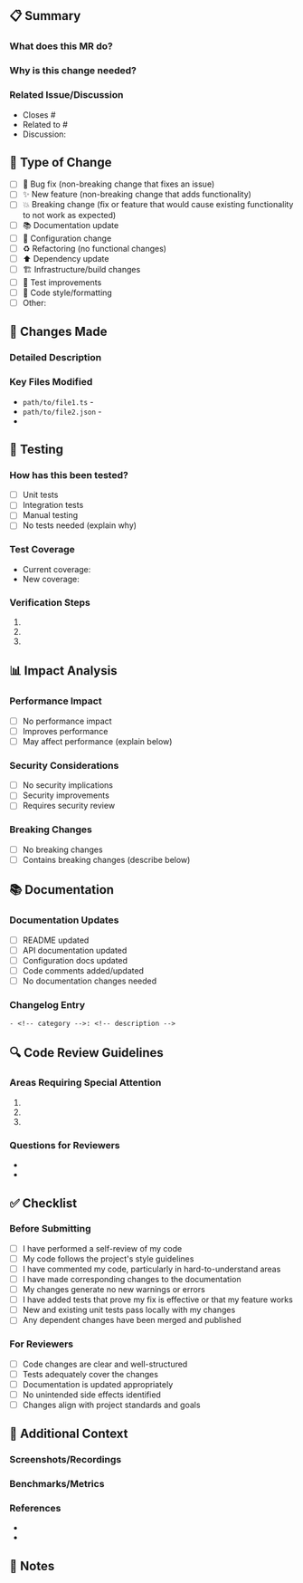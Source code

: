 <!--
This is a generic template for merge requests that don't fit the specific templates.
Use this for refactoring, dependency updates, documentation changes, etc.
-->

## 📋 Summary

### What does this MR do?

<!-- Provide a clear, concise description of what this merge request accomplishes -->

### Why is this change needed?

<!-- Explain the motivation behind this change -->

### Related Issue/Discussion

<!-- Link to any related issues, discussions, or context -->

- Closes #<!-- issue number -->
- Related to #<!-- issue number -->
- Discussion: <!-- link -->

## 🔨 Type of Change

<!-- Check all that apply -->

- [ ] 🐛 Bug fix (non-breaking change that fixes an issue)
- [ ] ✨ New feature (non-breaking change that adds functionality)
- [ ] 💥 Breaking change (fix or feature that would cause existing functionality to not work as expected)
- [ ] 📚 Documentation update
- [ ] 🔧 Configuration change
- [ ] ♻️ Refactoring (no functional changes)
- [ ] ⬆️ Dependency update
- [ ] 🏗️ Infrastructure/build changes
- [ ] 🧪 Test improvements
- [ ] 🎨 Code style/formatting
- [ ] Other: <!-- please specify -->

## 📝 Changes Made

### Detailed Description

<!-- Provide a detailed description of the changes made -->

### Key Files Modified

<!-- List the most important files changed and why -->

- `path/to/file1.ts` - <!-- brief description of changes -->
- `path/to/file2.json` - <!-- brief description of changes -->
- <!-- add more as needed -->

## 🧪 Testing

### How has this been tested?

<!-- Describe the tests you ran to verify your changes -->

- [ ] Unit tests
- [ ] Integration tests
- [ ] Manual testing
- [ ] No tests needed (explain why)

### Test Coverage

<!-- If applicable, mention test coverage changes -->

- Current coverage: <!-- percentage -->
- New coverage: <!-- percentage -->

### Verification Steps

<!-- Provide steps for reviewers to verify the changes -->

1. <!-- First step -->
2. <!-- Second step -->
3. <!-- etc. -->

## 📊 Impact Analysis

### Performance Impact

- [ ] No performance impact
- [ ] Improves performance
- [ ] May affect performance (explain below)

<!-- If performance is affected, provide details -->

### Security Considerations

- [ ] No security implications
- [ ] Security improvements
- [ ] Requires security review

<!-- If security is involved, provide details -->

### Breaking Changes

- [ ] No breaking changes
- [ ] Contains breaking changes (describe below)

<!-- If breaking changes, describe migration path -->

## 📚 Documentation

### Documentation Updates

- [ ] README updated
- [ ] API documentation updated
- [ ] Configuration docs updated
- [ ] Code comments added/updated
- [ ] No documentation changes needed

### Changelog Entry

<!-- Suggest a changelog entry for this change -->

```
- <!-- category -->: <!-- description -->
```

## 🔍 Code Review Guidelines

### Areas Requiring Special Attention

<!-- Help reviewers by pointing out complex or critical areas -->

1. <!-- Area 1 -->
2. <!-- Area 2 -->
3. <!-- etc. -->

### Questions for Reviewers

<!-- Any specific questions or concerns for reviewers? -->

- <!-- Question 1 -->
- <!-- Question 2 -->

## ✅ Checklist

### Before Submitting

- [ ] I have performed a self-review of my code
- [ ] My code follows the project's style guidelines
- [ ] I have commented my code, particularly in hard-to-understand areas
- [ ] I have made corresponding changes to the documentation
- [ ] My changes generate no new warnings or errors
- [ ] I have added tests that prove my fix is effective or that my feature works
- [ ] New and existing unit tests pass locally with my changes
- [ ] Any dependent changes have been merged and published

### For Reviewers

- [ ] Code changes are clear and well-structured
- [ ] Tests adequately cover the changes
- [ ] Documentation is updated appropriately
- [ ] No unintended side effects identified
- [ ] Changes align with project standards and goals

## 📎 Additional Context

### Screenshots/Recordings

<!-- If applicable, add screenshots or recordings to help explain your changes -->

### Benchmarks/Metrics

<!-- If applicable, add performance benchmarks or other metrics -->

### References

<!-- Add any references, links to documentation, or external resources -->

- <!-- Reference 1 -->
- <!-- Reference 2 -->

## 💬 Notes

<!-- Any additional notes, concerns, or information for reviewers -->
